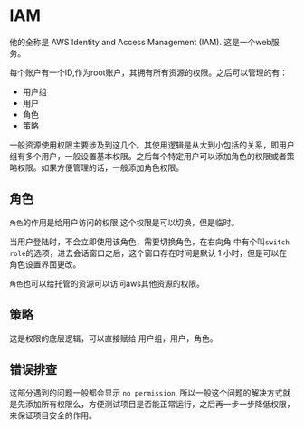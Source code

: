 # IAM

他的全称是 AWS Identity and Access Management (IAM). 这是一个web服务。

每个账户有一个ID,作为root账户，其拥有所有资源的权限。之后可以管理的有：
 - 用户组
 - 用户
 - 角色
 - 策略

一般资源使用权限主要涉及到这几个。其使用逻辑是从大到小包括的关系，即用户组有多个用户，一般设置基本权限。之后每个特定用户可以添加角色的权限或者策略权限。如果方便管理的话，一般添加角色权限。

## 角色
`角色`的作用是给用户访问的权限,这个权限是可以切换，但是临时。

当用户登陆时，不会立即使用该角色，需要切换角色，在右向角 中有个叫`switch role`的选项，进去会话窗口之后，这个窗口存在时间是默认 1 小时，但是可以在角色设置界面更改。

`角色`也可以给托管的资源可以访问aws其他资源的权限。


## 策略
这是权限的底层逻辑，可以直接赋给 用户组，用户，角色。


## 错误排查

这部分遇到的问题一般都会显示 `no permission`, 所以一般这个问题的解决方式就是先添加所有权限么，方便测试项目是否能正常运行，之后再一步一步降低权限，来保证项目安全的作用。
